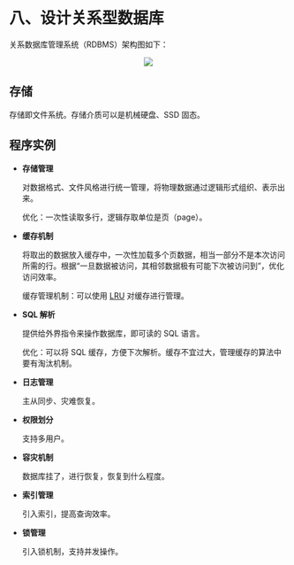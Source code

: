 # 八、设计关系型数据库

关系数据库管理系统（RDBMS）架构图如下：

<div align="center"><img src="https://gitee.com/duhouan/ImagePro/raw/master/java-notes/database/db.png"/></div>

## 存储

存储即文件系统。存储介质可以是机械硬盘、SSD 固态。

## 程序实例

- **存储管理**

  对数据格式、文件风格进行统一管理，将物理数据通过逻辑形式组织、表示出来。

  优化：一次性读取多行，逻辑存取单位是页（page）。

- **缓存机制**

  将取出的数据放入缓存中，一次性加载多个页数据，相当一部分不是本次访问所需的行。根据“一旦数据被访问，其相邻数据极有可能下次被访问到”，优化访问效率。

  缓存管理机制：可以使用 [LRU](https://github.com/DuHouAn/Java-Notes/blob/master/docs/LeetCode/12%E6%95%B0%E6%8D%AE%E7%BB%93%E6%9E%84.md#146) 对缓存进行管理。

- **SQL 解析**

  提供给外界指令来操作数据库，即可读的 SQL 语言。

  优化：可以将 SQL 缓存，方便下次解析。缓存不宜过大，管理缓存的算法中要有淘汰机制。

- **日志管理**

  主从同步、灾难恢复。

- **权限划分**

  支持多用户。

- **容灾机制**

  数据库挂了，进行恢复，恢复到什么程度。

- **索引管理**

  引入索引，提高查询效率。

- **锁管理**

  引入锁机制，支持并发操作。